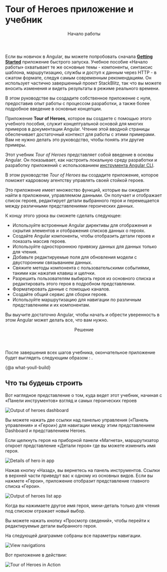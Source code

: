 <h1 class="no-toc">Tour of Heroes приложение и учебник </h1>


<div class="callout is-helpful">
<header>Начало работы</header>


Если вы новичок в Angular, вы можете попробовать сначала [**Getting Started**](start) приложение быстрого запуска.
Учебное пособие «Начало работы» охватывает те же основные темы - компоненты, синтаксис шаблона, маршрутизацию, службы и доступ к данным через HTTP - в сжатом формате, следуя самым современным рекомендациям. Он использует частично завершенный проект StackBlitz, так что вы можете вносить изменения и видеть результаты в режиме реального времени.

В этом руководстве вы создадите собственное приложение с нуля, предоставив опыт работы с процессом разработки, а также более подробное введение в основные концепции.

Приложение **Tour of Heroes**, которое вы создаете с помощью этого учебного пособия, служит концептуальной основой для многих примеров в документации Angular.
Чтение этой вводной страницы обеспечивает достаточный контекст для работы с этими примерами.
Вам не нужно делать это руководство, чтобы понять эти другие примеры.
</div>

Этот учебник _Tour of Heroes_ представляет собой введение в основы Angular.
Он показывает, как настроить локальную среду разработки и разработку приложений с использованием [инструмента Angular CLI](cli "CLI command reference").

В этом руководстве _Tour of Heroes_ вы создадите приложение, которое поможет кадровому агентству управлять своей стойкой героев.

Это приложение имеет множество функций, которые вы ожидаете найти в приложении, управляемом данными.
Он получает и отображает список героев, редактирует детали выбранного героя и перемещается между различными представлениями героических данных.

К концу этого урока вы сможете сделать следующее:

* Используйте встроенные Angular директивы для отображения и скрытия элементов и отображения списков данных о героях.
* Создайте Angular компоненты, чтобы отобразить детали героев и показать массив героев.
* Используйте одностороннюю привязку данных для данных только для чтения.
* Добавьте редактируемые поля для обновления модели с двусторонним связыванием данных.
* Свяжите методы компонента с пользовательскими событиями, такими как нажатия клавиш и щелчки.
* Разрешить пользователям выбирать героя из основного списка и редактировать этого героя в подробном представлении.
* Форматировать данные с помощью каналов.
* Создайте общий сервис для сборки героев.
* Используйте маршрутизацию для навигации по различным представлениям и их компонентам.

Вы выучите достаточно Angular, чтобы начать и обрести уверенность в этом
Angular может делать все, что вам нужно.

<div class="callout is-helpful">
<header>Решение </header>

После завершения всех шагов учебника, окончательное приложение будет выглядеть следующим образом : <live-example name="toh-pt6"></live-example>.

</div>



{@a what-youll-build}
## Что ты будешь строить

Вот наглядное представление о том, куда ведет этот учебник, начиная с «Панели инструментов»
взгляд и самых героических героев

<div class="lightbox">
  <img src='generated/images/guide/toh/heroes-dashboard-1.png' alt="Output of heroes dashboard">
</div>

Вы можете нажать две ссылки над панелью управления («Панель управления» и «Герои»)
для навигации между этим представлением Dashboard и представлением Heroes.

Если щелкнуть героя на приборной панели «Магнета», маршрутизатор откроет представление «Детали героя»
где вы можете изменить имя героя.

<div class="lightbox">
  <img src='generated/images/guide/toh/hero-details-1.png' alt="Details of hero in app">
</div>

Нажав кнопку «Назад», вы вернетесь на панель инструментов.
Ссылки в верхней части приведут вас к одному из основных видов.
Если вы нажмете «Герои», приложение отобразит представление главного списка «Герои».


<div class="lightbox">
  <img src='generated/images/guide/toh/heroes-list-2.png' alt="Output of heroes list app">
</div>

Когда вы нажимаете другое имя героя, мини-деталь только для чтения под списком отражает новый выбор.

Вы можете нажать кнопку «Просмотр сведений», чтобы перейти к
редактируемые детали выбранного героя.

На следующей диаграмме собраны все параметры навигации.

<div class="lightbox">
  <img src='generated/images/guide/toh/nav-diagram.png' alt="View navigations">
</div>

Вот приложение в действии:

<div class="lightbox">
  <img src='generated/images/guide/toh/toh-anim.gif' alt="Tour of Heroes in Action">
</div>
